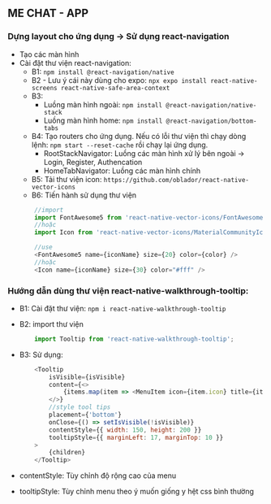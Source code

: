 ## ME CHAT - APP

### Dựng layout cho ứng dụng -> Sử dụng react-navigation

- Tạo các màn hình
- Cài đặt thư viện react-navigation:
    - B1: `npm install @react-navigation/native`
    - B2 - Lưu ý cái này dùng cho expo: `npx expo install react-native-screens react-native-safe-area-context`
    - B3: 
        - Luồng màn hình ngoài: `npm install @react-navigation/native-stack`
        - Luồng màn hình home:  `npm install @react-navigation/bottom-tabs`
    - B4: Tạo routers cho ứng dụng. Nếu có lỗi thư viện thì chạy dòng lệnh: `npm start --reset-cache` rồi chạy lại ứng dụng.
        - RootStackNavigator: Luồng các màn hình xử lý bên ngoài -> Login, Register, Authencation
        - HomeTabNavigator: Luồng các màn hình chính
    - B5: Tải thư viện icon: `https://github.com/oblador/react-native-vector-icons`
    - B6: Tiến hành sử dụng thư viện
    ```js
        //import
        import FontAwesome5 from 'react-native-vector-icons/FontAwesome5';
        //hoặc
        import Icon from 'react-native-vector-icons/MaterialCommunityIcons';

        //use
        <FontAwesome5 name={iconName} size={20} color={color} />
        //hoặc
        <Icon name={iconName} size={30} color="#fff" />
    ```

### Hướng dẫn dùng thư viện react-native-walkthrough-tooltip:

- B1: Cài đặt thư viện: `npm i react-native-walkthrough-tooltip`
- B2: import thư viện
    ```js
        import Tooltip from 'react-native-walkthrough-tooltip';
    ```
- B3: Sử dụng:

    ```js
        <Tooltip
            isVisible={isVisible}
            content={<>
                {items.map(item => <MenuItem icon={item.icon} title={item.title} key={item.id}/>)}
            </>}
            //style tool tips
            placement={'bottom'}
            onClose={() => setIsVisible(!isVisible)}
            contentStyle={{ width: 150, height: 200 }}
            tooltipStyle={{ marginLeft: 17, marginTop: 10 }}
        >
            {children}
        </Tooltip>
    ```
- contentStyle: Tùy chỉnh độ rộng cao của menu
- tooltipStyle: Tùy chỉnh menu theo ý muốn giống y hệt css bình thường
